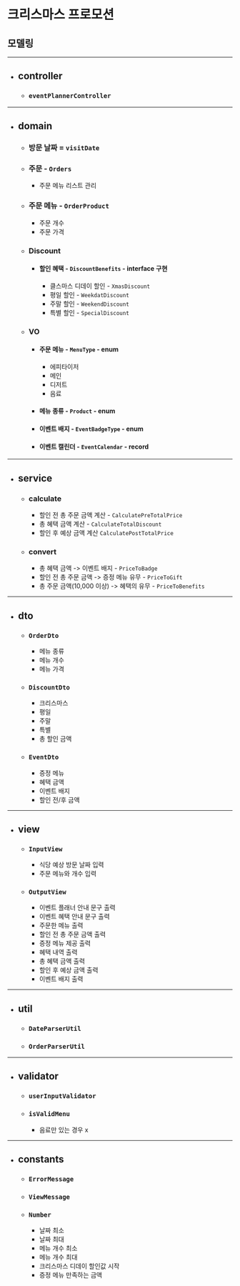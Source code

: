 # 크리스마스 프로모션
## 모델링

---
- ## controller
  - ### `eventPlannerController`
---
- ## domain
  - ### 방문 날짜 = `visitDate`
  - ### 주문 - `Orders`
    - 주문 메뉴 리스트 관리
    
  - ### 주문 메뉴 - `OrderProduct`
    - 주문 개수
    - 주문 가격
  - ### Discount
    - #### 할인 혜택 - `DiscountBenefits` - interface 구현
      - 클스마스 디데이 할인 - `XmasDiscount`
      - 평일 할인 - `WeekdatDiscount`
      - 주말 할인 - `WeekendDiscount`
      - 특별 할인 - `SpecialDiscount`
  - ### VO
    - #### 주문 메뉴 - `MenuType` - enum
        - 에피타이저
        - 메인
        - 디저트
        - 음료
    - #### 메뉴 종류 - `Product` - enum
    - #### 이벤트 배지 - `EventBadgeType` - enum
    - #### 이벤트 캘린더 - `EventCalendar` - record
---
- ## service
  - ### calculate
    - 할인 전 총 주문 금액 계산 - `CalculatePreTotalPrice`
    - 총 혜택 금액 계산 - `CalculateTotalDiscount`
    - 할인 후 예상 금액 계산 `CalculatePostTotalPrice`
  - ### convert
    - 총 혜택 금액 -> 이벤트 배지 - `PriceToBadge`
    - 할인 전 총 주문 금액 -> 증정 메뉴 유무 - `PriceToGift`
    - 총 주문 금액(10,000 이상) -> 혜택의 유무 - `PriceToBenefits`

---
- ## dto
  - ### `OrderDto`
    - 메뉴 종류
    - 메뉴 개수
    - 메뉴 가격
  - ### `DiscountDto`
    - 크리스마스
    - 평일
    - 주말
    - 특별
    - 총 할인 금액
  - ### `EventDto`
    - 증정 메뉴
    - 혜택 금액
    - 이벤트 배지
    - 할인 전/후 금액
---
- ## view
  - ### `InputView`
    - 식당 예상 방문 날짜 입력
    - 주문 메뉴와 개수 입력
  - ### `OutputView`
    - 이벤트 플래너 안내 문구 출력
    - 이벤트 혜택 안내 문구 출력
    - 주문한 메뉴 출력
    - 할인 전 총 주문 금액 출력
    - 증정 메뉴 제공 출력
    - 혜택 내역 출력
    - 총 혜택 금액 출력
    - 할인 후 예상 금액 출력
    - 이벤트 배지 출력
---
- ## util
    - ### `DateParserUtil`
    - ### `OrderParserUtil`
---
- ## validator
  - ### `userInputValidator`
  - ### `isValidMenu`
    - 음료만 있는 경우 x
---
- ## constants
  - ### `ErrorMessage`
  - ### `ViewMessage`
  - ### `Number`
    - 날짜 최소
    - 날짜 최대
    - 메뉴 개수 최소
    - 메뉴 개수 최대
    - 크리스마스 디데이 할인값 시작
    - 증정 메뉴 만족하는 금액
